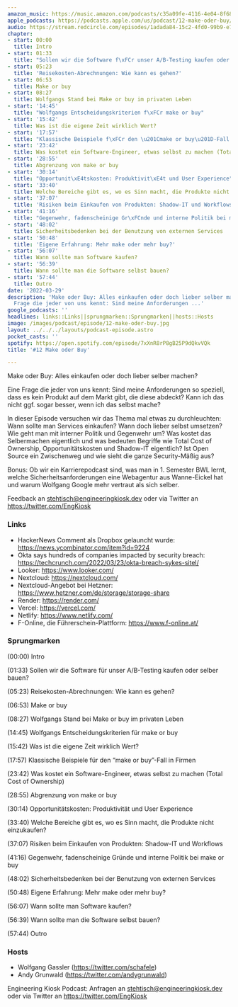 ```yaml
---
amazon_music: https://music.amazon.com/podcasts/c35a09fe-4116-4e04-8f68-77d61b112e46/episodes/625ea5b5-814e-4ba0-861f-7661d91fdcaf/engineering-kiosk-12-make-oder-buy
apple_podcasts: https://podcasts.apple.com/us/podcast/12-make-oder-buy/id1603082924?i=1000555572597
audio: https://stream.redcircle.com/episodes/1adada84-15c2-4fd0-99b9-e7842f29ecef/stream.mp3
chapter:
- start: 00:00
  title: Intro
- start: 01:33
  title: "Sollen wir die Software f\xFCr unser A/B-Testing kaufen oder selber bauen?"
- start: 05:23
  title: 'Reisekosten-Abrechnungen: Wie kann es gehen?'
- start: 06:53
  title: Make or buy
- start: 08:27
  title: Wolfgangs Stand bei Make or buy im privaten Leben
- start: '14:45'
  title: "Wolfgangs Entscheidungskriterien f\xFCr make or buy"
- start: '15:42'
  title: Was ist die eigene Zeit wirklich Wert?
- start: '17:57'
  title: "Klassische Beispiele f\xFCr den \u201Cmake or buy\u201D-Fall in Firmen"
- start: '23:42'
  title: Was kostet ein Software-Engineer, etwas selbst zu machen (Total Cost of Ownership)
- start: '28:55'
  title: Abgrenzung von make or buy
- start: '30:14'
  title: "Opportunit\xE4tskosten: Produktivit\xE4t und User Experience"
- start: '33:40'
  title: Welche Bereiche gibt es, wo es Sinn macht, die Produkte nicht einzukaufen?
- start: '37:07'
  title: 'Risiken beim Einkaufen von Produkten: Shadow-IT und Workflows'
- start: '41:16'
  title: "Gegenwehr, fadenscheinige Gr\xFCnde und interne Politik bei make or buy"
- start: '48:02'
  title: Sicherheitsbedenken bei der Benutzung von externen Services
- start: '50:48'
  title: 'Eigene Erfahrung: Mehr make oder mehr buy?'
- start: '56:07'
  title: Wann sollte man Software kaufen?
- start: '56:39'
  title: Wann sollte man die Software selbst bauen?
- start: '57:44'
  title: Outro
date: '2022-03-29'
description: 'Make oder Buy: Alles einkaufen oder doch lieber selber machen? Eine
  Frage die jeder von uns kennt: Sind meine Anforderungen ...'
google_podcasts: ''
headlines: links::Links||sprungmarken::Sprungmarken||hosts::Hosts
image: /images/podcast/episode/12-make-oder-buy.jpg
layout: ../../../layouts/podcast-episode.astro
pocket_casts: ''
spotify: https://open.spotify.com/episode/7xXnR8rP8gB25P9dQkvVQk
title: '#12 Make oder Buy'

---
```


<p class="mb-6 text-base md:text-lg text-coolGray-500">Make oder Buy: Alles einkaufen oder doch lieber selber machen?</p><p class="mb-6 text-base md:text-lg text-coolGray-500">Eine Frage die jeder von uns kennt: Sind meine Anforderungen so speziell, dass es kein Produkt auf dem Markt gibt, die diese abdeckt? Kann ich das nicht ggf. sogar besser, wenn ich das selbst mache?</p><p class="mb-6 text-base md:text-lg text-coolGray-500">In dieser Episode versuchen wir das Thema mal etwas zu durchleuchten: Wann sollte man Services einkaufen? Wann doch lieber selbst umsetzen? Wie geht man mit interner Politik und Gegenwehr um? Was kostet das Selbermachen eigentlich und was bedeuten Begriffe wie Total Cost of Ownership, Opportunitätskosten und Shadow-IT eigentlich? Ist Open Source ein Zwischenweg und wie sieht die ganze Security-Mäßig aus?</p><p class="mb-6 text-base md:text-lg text-coolGray-500">Bonus: Ob wir ein Karrierepodcast sind, was man in 1. Semester BWL lernt, welche Sicherheitsanforderungen eine Webagentur aus Wanne-Eickel hat und warum Wolfgang Google mehr vertraut als sich selber.</p><p class="mb-6 text-base md:text-lg text-coolGray-500">Feedback an <a class="underline hover:no-underline" style="text-decoration-line: underline;"href="mailto:stehtisch@engineeringkiosk.dev" rel="nofollow">stehtisch@engineeringkiosk.dev</a> oder via Twitter an <a class="underline hover:no-underline" style="text-decoration-line: underline;"href="https://twitter.com/EngKiosk" rel="nofollow">https://twitter.com/EngKiosk</a></p><h3 class="mb-4 text-2xl md:text-3xl font-semibold text-coolGray-800" id=links>Links</h3><ul class="list-disc px-5 mb-6 md:px-5 text-base md:text-lg text-coolGray-500" style="list-style-type: disc;"><li class="mb-3">HackerNews Comment als Dropbox gelauncht wurde: <a class="underline hover:no-underline" style="text-decoration-line: underline;"href="https://news.ycombinator.com/item?id=9224" rel="nofollow">https://news.ycombinator.com/item?id=9224</a></li><li class="mb-3">Okta says hundreds of companies impacted by security breach: <a class="underline hover:no-underline" style="text-decoration-line: underline;"href="https://techcrunch.com/2022/03/23/okta-breach-sykes-sitel/" rel="nofollow">https://techcrunch.com/2022/03/23/okta-breach-sykes-sitel/</a></li><li class="mb-3">Looker: <a class="underline hover:no-underline" style="text-decoration-line: underline;"href="https://www.looker.com/" rel="nofollow">https://www.looker.com/</a></li><li class="mb-3">Nextcloud: <a class="underline hover:no-underline" style="text-decoration-line: underline;"href="https://nextcloud.com/" rel="nofollow">https://nextcloud.com/</a></li><li class="mb-3">Nextcloud-Angebot bei Hetzner: <a class="underline hover:no-underline" style="text-decoration-line: underline;"href="https://www.hetzner.com/de/storage/storage-share" rel="nofollow">https://www.hetzner.com/de/storage/storage-share</a></li><li class="mb-3">Render: <a class="underline hover:no-underline" style="text-decoration-line: underline;"href="https://render.com/" rel="nofollow">https://render.com/</a></li><li class="mb-3">Vercel: <a class="underline hover:no-underline" style="text-decoration-line: underline;"href="https://vercel.com/" rel="nofollow">https://vercel.com/</a></li><li class="mb-3">Netlify: <a class="underline hover:no-underline" style="text-decoration-line: underline;"href="https://www.netlify.com/" rel="nofollow">https://www.netlify.com/</a></li><li class="mb-3">F-Online, die Führerschein-Plattform: <a class="underline hover:no-underline" style="text-decoration-line: underline;"href="https://www.f-online.at/" rel="nofollow">https://www.f-online.at/</a></li></ul><h3 class="mb-4 text-2xl md:text-3xl font-semibold text-coolGray-800" id=sprungmarken>Sprungmarken</h3><p class="mb-6 text-base md:text-lg text-coolGray-500">(00:00) Intro</p><p class="mb-6 text-base md:text-lg text-coolGray-500">(01:33) Sollen wir die Software für unser A/B-Testing kaufen oder selber bauen?</p><p class="mb-6 text-base md:text-lg text-coolGray-500">(05:23) Reisekosten-Abrechnungen: Wie kann es gehen?</p><p class="mb-6 text-base md:text-lg text-coolGray-500">(06:53) Make or buy</p><p class="mb-6 text-base md:text-lg text-coolGray-500">(08:27) Wolfgangs Stand bei Make or buy im privaten Leben</p><p class="mb-6 text-base md:text-lg text-coolGray-500">(14:45) Wolfgangs Entscheidungskriterien für make or buy</p><p class="mb-6 text-base md:text-lg text-coolGray-500">(15:42) Was ist die eigene Zeit wirklich Wert?</p><p class="mb-6 text-base md:text-lg text-coolGray-500">(17:57) Klassische Beispiele für den “make or buy”-Fall in Firmen</p><p class="mb-6 text-base md:text-lg text-coolGray-500">(23:42) Was kostet ein Software-Engineer, etwas selbst zu machen (Total Cost of Ownership)</p><p class="mb-6 text-base md:text-lg text-coolGray-500">(28:55) Abgrenzung von make or buy</p><p class="mb-6 text-base md:text-lg text-coolGray-500">(30:14) Opportunitätskosten: Produktivität und User Experience</p><p class="mb-6 text-base md:text-lg text-coolGray-500">(33:40) Welche Bereiche gibt es, wo es Sinn macht, die Produkte nicht einzukaufen?</p><p class="mb-6 text-base md:text-lg text-coolGray-500">(37:07) Risiken beim Einkaufen von Produkten: Shadow-IT und Workflows</p><p class="mb-6 text-base md:text-lg text-coolGray-500">(41:16) Gegenwehr, fadenscheinige Gründe und interne Politik bei make or buy</p><p class="mb-6 text-base md:text-lg text-coolGray-500">(48:02) Sicherheitsbedenken bei der Benutzung von externen Services</p><p class="mb-6 text-base md:text-lg text-coolGray-500">(50:48) Eigene Erfahrung: Mehr make oder mehr buy?</p><p class="mb-6 text-base md:text-lg text-coolGray-500">(56:07) Wann sollte man Software kaufen?</p><p class="mb-6 text-base md:text-lg text-coolGray-500">(56:39) Wann sollte man die Software selbst bauen?</p><p class="mb-6 text-base md:text-lg text-coolGray-500">(57:44) Outro</p><h3 class="mb-4 text-2xl md:text-3xl font-semibold text-coolGray-800" id=hosts>Hosts</h3><ul class="list-disc px-5 mb-6 md:px-5 text-base md:text-lg text-coolGray-500" style="list-style-type: disc;"><li class="mb-3">Wolfgang Gassler (<a class="underline hover:no-underline" style="text-decoration-line: underline;"href="https://twitter.com/schafele" rel="nofollow">https://twitter.com/schafele</a>)</li><li class="mb-3">Andy Grunwald (<a class="underline hover:no-underline" style="text-decoration-line: underline;"href="https://twitter.com/andygrunwald" rel="nofollow">https://twitter.com/andygrunwald</a>)</li></ul><p class="mb-6 text-base md:text-lg text-coolGray-500">Engineering Kiosk Podcast: Anfragen an <a class="underline hover:no-underline" style="text-decoration-line: underline;"href="http://stehtisch@engineeringkiosk.dev" rel="nofollow">stehtisch@engineeringkiosk.dev</a> oder via Twitter an <a class="underline hover:no-underline" style="text-decoration-line: underline;"href="https://twitter.com/EngKiosk" rel="nofollow">https://twitter.com/EngKiosk</a></p>